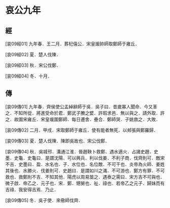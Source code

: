 # 哀公九年

## 經 <a name="12Ai09Jing"></a>

<a name="12Ai09Jing01">[哀09經01]</a> 九年春．王二月．葬杞僖公．宋皇瑗帥師取鄭師于雍丘．

<a name="12Ai09Jing02">[哀09經02]</a> 夏．楚人伐陳．

<a name="12Ai09Jing03">[哀09經03]</a> 秋．宋公伐鄭．

<a name="12Ai09Jing04">[哀09經04]</a> 冬．十月．

## 傳 <a name="12Ai09Zhuan"></a>

<a name="12Ai09Zhuan01">[哀09傳01]</a> 九年春．齊侯使公孟綽辭師于吳．吳子曰．昔歲寡人聞命．今又革之．不知所從．將進受命於君．鄭武子賸之嬖．許瑕求邑．無以與之．請外取．許之．故圍宋雍丘．宋皇瑗圍鄭師．每日遷舍．壘合．鄭師哭．子姚救之．大敗．

<a name="12Ai09Zhuan02">[哀09傳02]</a> 二月．甲戌．宋取鄭師于雍丘．使有能者無死．以郟張與鄭羅歸．

<a name="12Ai09Zhuan03">[哀09傳03]</a> 夏．楚人伐陳．陳即吳故也．宋公伐鄭．

<a name="12Ai09Zhuan04">[哀09傳04]</a> 秋．吳城邗．溝通江淮．晉趙鞅卜救鄭．遇水適火．占諸史趙．史墨．史龜．史龜曰．是謂沈陽．可以興兵．利以伐姜．不利子商．伐齊則可．敵宋不吉．史墨曰．盈．水名也．子．水位也．名位敵．不可干也．炎帝為火師．姜姓其後也．水勝火．伐姜則可．史趙曰．是謂如川之滿．不可游也．鄭方有罪．不可救也．救鄭則不吉．不知其他．陽虎以周易筮之．遇泰之需曰．宋方吉不可與也．微子啟．帝乙之．元子也．宋．鄭．甥舅也．祉．祿也．若帝乙之元子．歸妹而有吉祿．我安得吉焉．乃止．

<a name="12Ai09Zhuan05">[哀09傳05]</a> 冬．吳子使．來儆師伐齊．

